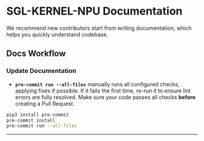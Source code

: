 # SGL-KERNEL-NPU Documentation

We recommend new contributors start from writing documentation, which helps you quickly understand codebase.

## Docs Workflow

### Update Documentation

- **`pre-commit run --all-files`** manually runs all configured checks, applying fixes if possible. If it fails the first time, re-run it to ensure lint errors are fully resolved. Make sure your code passes all checks **before** creating a Pull Request.

```bash
pip3 install pre-commit
pre-commit install
pre-commit run --all-files
```
---
